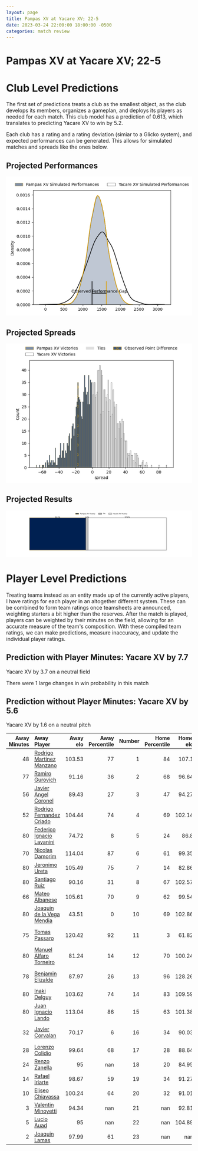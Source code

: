 ```yaml
---  
layout: page  
title: Pampas XV at Yacare XV; 22-5  
date: 2023-03-24 22:00:00 18:00:00 -0500  
categories: match review  
---
```

# Pampas XV at Yacare XV; 22-5

# Club Level Predictions


The first set of predictions treats a club as the smallest object, as the club develops its members, organizes a gameplan, and deploys its players as needed for each match. This club model has a prediction of 0.613, which translates to predicting Yacare XV to win by 5.2.

Each club has a rating and a rating deviation (simiar to a Glicko system), and expected performances can be generated. This allows for simulated matches and spreads like the ones below.
## Projected Performances


![Projected Performances](plots/performances_2023-03-24-YacareXV-PampasXV.png)
## Projected Spreads


![Projected Spreads](plots/spreads_2023-03-24-YacareXV-PampasXV.png)
## Projected Results


![Projected Results](plots/resultbar_2023-03-24-YacareXV-PampasXV.png)
# Player Level Predictions


Treating teams instead as an entity made up of the currently active players, I have ratings for each player in an altogether different system. These can be combined to form team ratings once teamsheets are announced, weighting starters a bit higher than the reserves. After the match is played, players can be weighted by their minutes on the field, allowing for an accurate measure of the team's composition. With these compiled team ratings, we can make predictions, measure inaccuracy, and update the individual player ratings.
## Prediction with Player Minutes: Yacare XV by 7.7


Yacare XV by 3.7 on a neutral field

There were 1 large changes in win probability in this match
## Prediction without Player Minutes: Yacare XV by 5.6


Yacare XV by 1.6 on a neutral pitch



|   Away Minutes | Away Player                                                                      |   Away elo |   Away Percentile |   Number |   Home Percentile |   Home elo | Home Player                                                               |   Home Minutes |
|---------------:|:---------------------------------------------------------------------------------|-----------:|------------------:|---------:|------------------:|-----------:|:--------------------------------------------------------------------------|---------------:|
|             48 | [Rodrigo Martinez Manzano](..//playerfiles//RodrigoMartinezManzano_cleaned.md)   |     103.53 |                77 |        1 |                84 |     107.1  | [Lucas Noguera Paz](..//playerfiles//LucasNogueraPaz_cleaned.md)          |             66 |
|             77 | [Ramiro Gurovich](..//playerfiles//RamiroGurovich_cleaned.md)                    |      91.16 |                36 |        2 |                68 |      96.64 | [Emilio Gorostiaga](..//playerfiles//EmilioGorostiaga_cleaned.md)         |             42 |
|             56 | [Javier Angel Coronel](..//playerfiles//JavierAngelCoronel_cleaned.md)           |      89.43 |                27 |        3 |                47 |      94.27 | [Facundo Pomponio](..//playerfiles//FacundoPomponio_cleaned.md)           |             66 |
|             52 | [Rodrigo Fernandez Criado](..//playerfiles//RodrigoFernandezCriado_cleaned.md)   |     104.44 |                74 |        4 |                69 |     102.14 | [Ignacio Martinez](..//playerfiles//IgnacioMartinez_cleaned.md)           |             70 |
|             80 | [Federico Ignacio Lavanini](..//playerfiles//FedericoIgnacioLavanini_cleaned.md) |      74.72 |                 8 |        5 |                24 |      86.8  | [Mariano Garcete Elli](..//playerfiles//MarianoGarceteElli_cleaned.md)    |             80 |
|             70 | [Nicolas Damorim](..//playerfiles//NicolasDamorim_cleaned.md)                    |     114.04 |                87 |        6 |                61 |      99.35 | [Felipe Villagran](..//playerfiles//FelipeVillagran_cleaned.md)           |             80 |
|             80 | [Jeronimo Ureta](..//playerfiles//JeronimoUreta_cleaned.md)                      |     105.49 |                75 |        7 |                14 |      82.86 | [Felipe Puertas](..//playerfiles//FelipePuertas_cleaned.md)               |             80 |
|             80 | [Santiago Ruiz](..//playerfiles//SantiagoRuiz_cleaned.md)                        |      90.16 |                31 |        8 |                67 |     102.57 | [Marcos Riquelme](..//playerfiles//MarcosRiquelme_cleaned.md)             |             41 |
|             66 | [Mateo Albanese](..//playerfiles//MateoAlbanese_cleaned.md)                      |     105.61 |                70 |        9 |                62 |      99.54 | [Ignacio Inchauspe](..//playerfiles//IgnacioInchauspe_cleaned.md)         |             80 |
|             80 | [Joaquin de la Vega Mendia](..//playerfiles//JoaquindelaVegaMendia_cleaned.md)   |      43.51 |                 0 |       10 |                69 |     102.86 | [Federico Cacciabúe](..//playerfiles//FedericoCacciabúe_cleaned.md)       |             80 |
|             75 | [Tomas Passaro](..//playerfiles//TomasPassaro_cleaned.md)                        |     120.42 |                92 |       11 |                 3 |      61.82 | [Juan Daniel Gonzalez](..//playerfiles//JuanDanielGonzalez_cleaned.md)    |             72 |
|             80 | [Manuel Alfaro Torneiro](..//playerfiles//ManuelAlfaroTorneiro_cleaned.md)       |      81.24 |                14 |       12 |                70 |     100.24 | [Ramiro Amarilla](..//playerfiles//RamiroAmarilla_cleaned.md)             |             80 |
|             78 | [Benjamin Elizalde](..//playerfiles//BenjaminElizalde_cleaned.md)                |      87.97 |                26 |       13 |                96 |     128.26 | [Tomas Acosta Pimentel](..//playerfiles//TomasAcostaPimentel_cleaned.md)  |             47 |
|             80 | [Inaki Delguy](..//playerfiles//InakiDelguy_cleaned.md)                          |     103.62 |                74 |       14 |                83 |     109.59 | [Federico Gauna](..//playerfiles//FedericoGauna_cleaned.md)               |             80 |
|             80 | [Juan Ignacio Lando](..//playerfiles//JuanIgnacioLando_cleaned.md)               |     113.04 |                86 |       15 |                63 |     101.38 | [Tomas McCall](..//playerfiles//TomasMcCall_cleaned.md)                   |             80 |
|             32 | [Javier Corvalan](..//playerfiles//JavierCorvalan_cleaned.md)                    |      70.17 |                 6 |       16 |                34 |      90.03 | [Juan Cruz Perez Rachel](..//playerfiles//JuanCruzPerezRachel_cleaned.md) |             39 |
|             28 | [Lorenzo Colidio](..//playerfiles//LorenzoColidio_cleaned.md)                    |      99.64 |                68 |       17 |                28 |      88.64 | [Mariano Muntaner](..//playerfiles//MarianoMuntaner_cleaned.md)           |             38 |
|             24 | [Renzo Zanella](..//playerfiles//RenzoZanella_cleaned.md)                        |      95    |               nan |       18 |                20 |      84.95 | [Sebastian Urbieta](..//playerfiles//SebastianUrbieta_cleaned.md)         |             33 |
|             14 | [Rafael Iriarte](..//playerfiles//RafaelIriarte_cleaned.md)                      |      98.67 |                59 |       19 |                34 |      91.27 | [Julian Martin](..//playerfiles//JulianMartin_cleaned.md)                 |             14 |
|             10 | [Eliseo Chiavassa](..//playerfiles//EliseoChiavassa_cleaned.md)                  |     100.24 |                64 |       20 |                32 |      91.01 | [Estefano Aranda](..//playerfiles//EstefanoAranda_cleaned.md)             |             14 |
|              3 | [Valentin Minoyetti](..//playerfiles//ValentinMinoyetti_cleaned.md)              |      94.34 |               nan |       21 |               nan |      92.81 | [Arturo Lopez](..//playerfiles//ArturoLopez_cleaned.md)                   |              8 |
|              5 | [Lucio Auad](..//playerfiles//LucioAuad_cleaned.md)                              |      95    |               nan |       22 |               nan |     104.89 | [Carlos Plate](..//playerfiles//CarlosPlate_cleaned.md)                   |             10 |
|              2 | [Joaquin Lamas](..//playerfiles//JoaquinLamas_cleaned.md)                        |      97.99 |                61 |       23 |               nan |     nan    | nan                                                                       |            nan |

